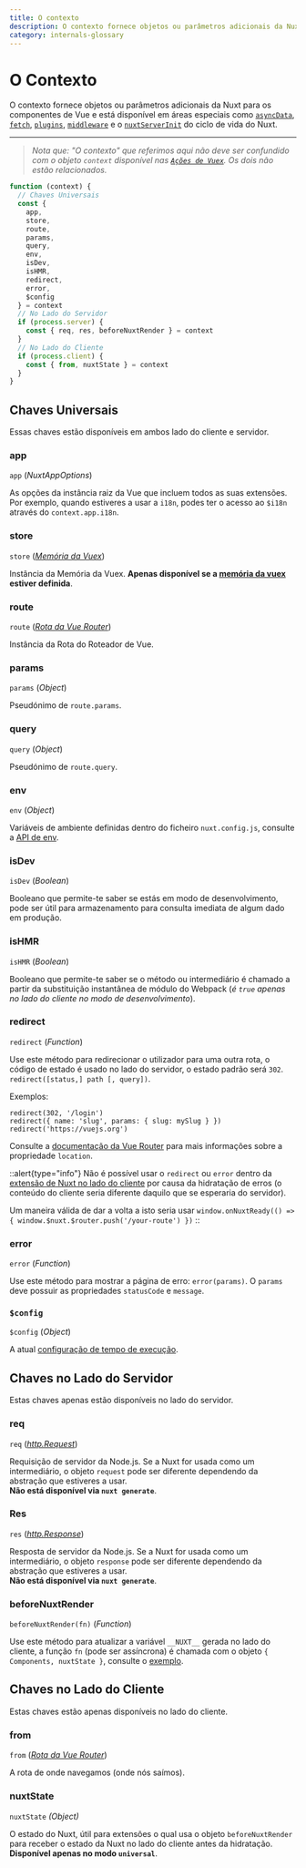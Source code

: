 ```yaml
---
title: O contexto
description: O contexto fornece objetos ou parâmetros adicionais da Nuxt para os componentes de Vue e está disponível em áreas especiais do ciclo de vida da Nuxt.
category: internals-glossary
---
```

# O Contexto

O contexto fornece objetos ou parâmetros adicionais da Nuxt para os componentes de Vue e está disponível em áreas especiais como [`asyncData`](/docs/features/data-fetching#async-data), [`fetch`](/docs/features/data-fetching), [`plugins`](/docs/directory-structure/plugins), [`middleware`](/docs/directory-structure/middleware#o-intermediário-do-roteador) e o [`nuxtServerInit`](/docs/directory-structure/store#a-ação-nuxtserverinit) do ciclo de vida do Nuxt.

---

> _Nota que: "O contexto" que referimos aqui não deve ser confundido com o objeto `context` disponível nas [`Ações de Vuex`](https://vuex.vuejs.org/guide/actions.html). Os dois não estão relacionados._

```js
function (context) {
  // Chaves Universais
  const {
    app,
    store,
    route,
    params,
    query,
    env,
    isDev,
    isHMR,
    redirect,
    error,
    $config
  } = context
  // No Lado do Servidor
  if (process.server) {
    const { req, res, beforeNuxtRender } = context
  }
  // No Lado do Cliente
  if (process.client) {
    const { from, nuxtState } = context
  }
}
```

## Chaves Universais

Essas chaves estão disponíveis em ambos lado do cliente e servidor.

### app

`app` (_NuxtAppOptions_)

As opções da instância raiz da Vue que incluem todos as suas extensões. Por exemplo, quando estiveres a usar a `i18n`, podes ter o acesso ao `$i18n` através do `context.app.i18n`.

### store

`store` ([_Memória da Vuex_](https://vuex.vuejs.org/api/#vuex-store-instance-properties))

Instância da Memória da Vuex. **Apenas disponível se a [memória da vuex](/docs/directory-structure/store) estiver definida**.

### route

`route` ([_Rota da Vue Router_](https://v3.router.vuejs.org/api/#the-route-object))

Instância da Rota do Roteador de Vue.

### params

`params` (_Object_)

Pseudónimo de `route.params`.

### query

`query` (_Object_)

Pseudónimo de `route.query`.

### env

`env` (_Object_)

Variáveis de ambiente definidas dentro do ficheiro `nuxt.config.js`, consulte a [API de env](/docs/configuration-glossary/configuration-env).

### isDev

`isDev` (_Boolean_)

Booleano que permite-te saber se estás em modo de desenvolvimento, pode ser útil para armazenamento para consulta imediata de algum dado em produção.

### isHMR

`isHMR` (_Boolean_)

Booleano que permite-te saber se o método ou intermediário é chamado a partir da substituição instantânea de módulo do Webpack (_é `true` apenas no lado do cliente no modo de desenvolvimento_).

### redirect

`redirect` (_Function_)

Use este método para redirecionar o utilizador para uma outra rota, o código de estado é usado no lado do servidor, o estado padrão será `302`. `redirect([status,] path [, query])`.

Exemplos:

```js{}[]
redirect(302, '/login')
redirect({ name: 'slug', params: { slug: mySlug } })
redirect('https://vuejs.org')
```

Consulte a [documentação da Vue Router](https://github.com/vuejs/vue-router/blob/64d60c01920405f0b93e00a401c73868b08ee6e5/types/router.d.ts#L161-L169) para mais informações sobre a propriedade `location`.

::alert{type="info"}
Não é possível usar o `redirect` ou `error` dentro da [extensão de Nuxt no lado do cliente](/docs/directory-structure/plugins#apenas-no-lado-do-cliente-ou-servidor) por causa da hidratação de erros (o conteúdo do cliente seria diferente daquilo que se esperaria do servidor).

Um maneira válida de dar a volta a isto seria usar `window.onNuxtReady(() => { window.$nuxt.$router.push('/your-route') })`
::

### error

`error` (_Function_)

Use este método para mostrar a página de erro: `error(params)`. O `params` deve possuir as propriedades `statusCode` e `message`.

### `$config`

`$config` (_Object_)

A atual [configuração de tempo de execução](/docs/configuration-glossary/configuration-runtime-config).

## Chaves no Lado do Servidor

Estas chaves apenas estão disponíveis no lado do servidor.

### req

`req` ([_http.Request_](https://nodejs.org/api/http.html#http_class_http_incomingmessage))

Requisição de servidor da Node.js. Se a Nuxt for usada como um intermediário, o objeto `request` pode ser diferente dependendo da abstração que estiveres a usar.<br>**Não está disponível via `nuxt generate`**.

### Res

`res` ([_http.Response_](https://nodejs.org/api/http.html#http_class_http_serverresponse))

Resposta de servidor da Node.js. Se a Nuxt for usada como um intermediário, o objeto `response` pode ser diferente dependendo da abstração que estiveres a usar. <br>**Não está disponível via `nuxt generate`**.

### beforeNuxtRender

`beforeNuxtRender(fn)` (_Function_)

Use este método para atualizar a variável `__NUXT__` gerada no lado do cliente, a função `fn` (pode ser assíncrona) é chamada com o objeto `{ Components, nuxtState }`, consulte o [exemplo](https://github.com/nuxt/nuxt/blob/cf6b0df45f678c5ac35535d49710c606ab34787d/test/fixtures/basic/pages/special-state.vue).

## Chaves no Lado do Cliente

Estas chaves estão apenas disponíveis no lado do cliente.

### from

`from` ([_Rota da Vue Router_](https://v3.router.vuejs.org/api/#the-route-object))

A rota de onde navegamos (onde nós saímos).

### nuxtState

`nuxtState` _(Object)_

O estado do Nuxt, útil para extensões o qual usa o objeto `beforeNuxtRender` para receber o estado da Nuxt no lado do cliente antes da hidratação. **Disponível apenas no modo `universal`**.
